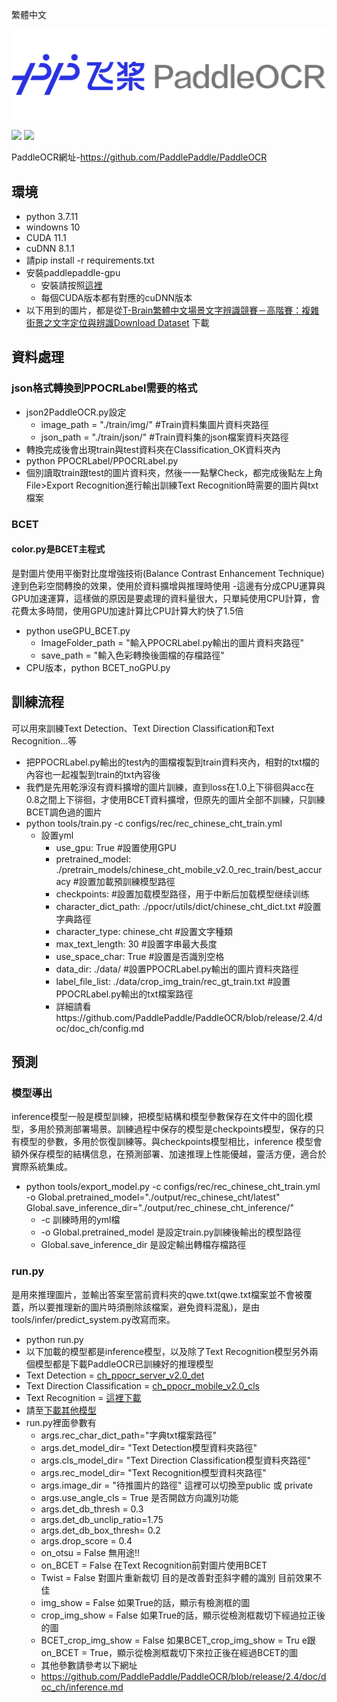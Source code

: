 繁體中文

<p align="center">
 <img src="./doc/PaddleOCR_log.png" align="middle" width = "600"/>
<p align="center">

<p align="left">
	<a href=""><img src="https://img.shields.io/badge/python-3.7+-aff.svg"></a>
	<a href=""><img src="https://img.shields.io/badge/os-win-pink.svg"></a>
</p>

PaddleOCR網址-https://github.com/PaddlePaddle/PaddleOCR
## 環境
  - python 3.7.11
  - windowns 10
  - CUDA 11.1
  - cuDNN 8.1.1
  - 請pip install -r requirements.txt
  - 安裝paddlepaddle-gpu
    - 安裝請按照[這裡](https://www.paddlepaddle.org.cn/install/quick?docurl=/documentation/docs/zh/install/pip/windows-pip.html)
	- 每個CUDA版本都有對應的cuDNN版本
  - 以下用到的圖片，都是從[T-Brain繁體中文場景文字辨識競賽－高階賽：複雜街景之文字定位與辨識Download Dataset](https://tbrain.trendmicro.com.tw/Competitions/Details/19) 下載

## 資料處理
### json格式轉換到PPOCRLabel需要的格式
  - json2PaddleOCR.py設定
     - image_path = "./train/img/" #Train資料集圖片資料夾路徑
	 - json_path = "./train/json/" #Train資料集的json檔案資料夾路徑
  - 轉換完成後會出現train與test資料夾在Classification_OK資料夾內
  - python PPOCRLabel/PPOCRLabel.py
  - 個別讀取train跟test的圖片資料夾，然後一一點擊Check，都完成後點左上角File>Export Recognition進行輸出訓練Text Recognition時需要的圖片與txt檔案

### BCET
#### color.py是BCET主程式
是對圖片使用平衡對比度增強技術(Balance Contrast Enhancement Technique)達到色彩空間轉換的效果，使用於資料擴增與推理時使用
  -這邊有分成CPU運算與GPU加速運算，這樣做的原因是要處理的資料量很大，只單純使用CPU計算，會花費太多時間，使用GPU加速計算比CPU計算大約快了1.5倍
  - python useGPU_BCET.py
     - ImageFolder_path = "輸入PPOCRLabel.py輸出的圖片資料夾路徑"
	 - save_path = "輸入色彩轉換後圖檔的存檔路徑"
  - CPU版本，python BCET_noGPU.py

## 訓練流程
可以用來訓練Text Detection、Text Direction Classification和Text Recognition...等
  - 把PPOCRLabel.py輸出的test內的圖檔複製到train資料夾內，相對的txt檔的內容也一起複製到train的txt內容後
  - 我們是先用乾淨沒有資料擴增的圖片訓練，直到loss在1.0上下徘徊與acc在0.8之間上下徘徊，才使用BCET資料擴增，但原先的圖片全部不訓練，只訓練BCET調色過的圖片
  - python tools/train.py -c configs/rec/rec_chinese_cht_train.yml
     - 設置yml
        - use_gpu: True #設置使用GPU
        - pretrained_model: ./pretrain_models/chinese_cht_mobile_v2.0_rec_train/best_accuracy #設置加載預訓練模型路徑
        - checkpoints: #設置加载模型路径，用于中断后加载模型继续训练
        - character_dict_path: ./ppocr/utils/dict/chinese_cht_dict.txt #設置字典路徑
        - character_type: chinese_cht #設置文字種類
        - max_text_length: 30 #設置字串最大長度
        - use_space_char: True #設置是否識別空格
        - data_dir: ./data/ #設置PPOCRLabel.py輸出的圖片資料夾路徑
        - label_file_list: ./data/crop_img_train/rec_gt_train.txt #設置PPOCRLabel.py輸出的txt檔案路徑
        - 詳細請看https://github.com/PaddlePaddle/PaddleOCR/blob/release/2.4/doc/doc_ch/config.md

## 預測
### 模型導出
inference模型一般是模型訓練，把模型結構和模型參數保存在文件中的固化模型，多用於預測部署場景。訓練過程中保存的模型是checkpoints模型，保存的只有模型的參數，多用於恢復訓練等。與checkpoints模型相比，inference 模型會額外保存模型的結構信息，在預測部署、加速推理上性能優越，靈活方便，適合於實際系統集成。
  - python tools/export_model.py -c configs/rec/rec_chinese_cht_train.yml -o Global.pretrained_model="./output/rec_chinese_cht/latest" Global.save_inference_dir="./output/rec_chinese_cht_inference/"
     - -c 訓練時用的yml檔
     - -o Global.pretrained_model 是設定train.py訓練後輸出的模型路徑
     - Global.save_inference_dir 是設定輸出轉檔存檔路徑

### run.py
是用來推理圖片，並輸出答案至當前資料夾的qwe.txt(qwe.txt檔案並不會被覆蓋，所以要推理新的圖片時須刪除該檔案，避免資料混亂)，是由tools/infer/predict_system.py改寫而來。
  - python run.py
  - 以下加載的模型都是inference模型，以及除了Text Recognition模型另外兩個模型都是下載PaddleOCR已訓練好的推理模型
  - Text Detection = [ch_ppocr_server_v2.0_det](https://paddleocr.bj.bcebos.com/dygraph_v2.0/ch/ch_ppocr_server_v2.0_det_infer.tar)
  - Text Direction Classification = [ch_ppocr_mobile_v2.0_cls](https://paddleocr.bj.bcebos.com/dygraph_v2.0/ch/ch_ppocr_mobile_v2.0_cls_infer.tar)
  - Text Recognition = [這裡下載](https://drive.google.com/drive/folders/1KLwdk7-ZURb-rpdP-e9EFMcaXPHnRmDH?usp=sharing)
  - 請至[下載其他模型](https://github.com/PaddlePaddle/PaddleOCR/blob/release/2.4/doc/doc_en/models_list_en.md)
  - run.py裡面參數有
     - args.rec_char_dict_path="字典txt檔案路徑"
     - args.det_model_dir= "Text Detection模型資料夾路徑"
     - args.cls_model_dir= "Text Direction Classification模型資料夾路徑"
     - args.rec_model_dir= "Text Recognition模型資料夾路徑"
     - args.image_dir = "待推圖片的路徑" 這裡可以切換至public 或 private
     - args.use_angle_cls = True 是否開啟方向識別功能
     - args.det_db_thresh = 0.3
     - args.det_db_unclip_ratio=1.75
     - args.det_db_box_thresh= 0.2
     - args.drop_score = 0.4
     - on_otsu = False 無用途!!
     - on_BCET = False 在Text Recognition前對圖片使用BCET
     - Twist = False 對圖片重新裁切 目的是改善對歪斜字體的識別 目前效果不佳
	 - img_show = False 如果True的話，顯示有檢測框的圖
	 - crop_img_show = False 如果True的話，顯示從檢測框裁切下經過拉正後的圖
	 - BCET_crop_img_show = False 如果BCET_crop_img_show = Tru e跟 on_BCET = True，顯示從檢測框裁切下來拉正後在經過BCET的圖
     - 其他參數請參考以下網址
     - https://github.com/PaddlePaddle/PaddleOCR/blob/release/2.4/doc/doc_ch/inference.md
